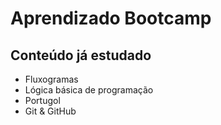 # Aprendizado Bootcamp

## Conteúdo já estudado

- Fluxogramas
- Lógica básica de programação
- Portugol
- Git & GitHub

